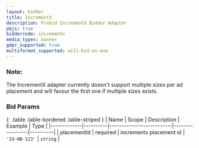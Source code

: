 ```yaml
---
layout: bidder
title: IncrementX
description: Prebid IncrementX Bidder Adaptor
pbjs: true
biddercode: incrementx
media_types: banner
gdpr_supported: true
multiformat_supported: will-bid-on-one
---
```


### Note:

The IncrementX adapter currently doesn't support multiple sizes per ad placement and will favour the first one if multiple sizes exists.

### Bid Params

{: .table .table-bordered .table-striped }
| Name        | Scope    | Description              | Example         | Type     |
|-------------|----------|--------------------------|-----------------|----------|
| placementId | required | incrementx placement id  | `'IX-HB-123'`  | `string` |
